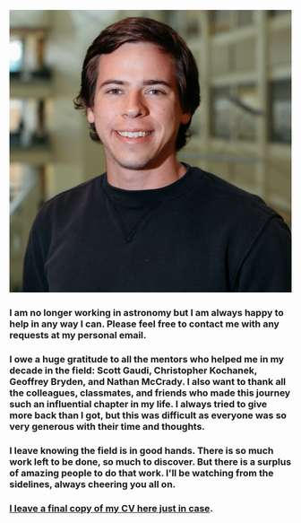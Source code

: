 ![Me](./assets/img/head_crop.jpeg)



### I am no longer working in astronomy but I am always happy to help in any way I can. Please feel free to contact me with any requests at my personal email. 

### I owe a huge gratitude to all the mentors who helped me in my decade in the field: Scott Gaudi, Christopher Kochanek, Geoffrey Bryden, and Nathan McCrady. I also want to thank all the colleagues, classmates, and friends who made this journey such an influential chapter in my life. I always tried to give more back than I got, but this was difficult as everyone was so very generous with their time and thoughts. 

### I leave knowing the field is in good hands. There is so much work left to be done, so much to discover. But there is a surplus of amazing people to do that work. I'll be watching from the sidelines, always cheering you all on. 

### [I leave a final copy of my CV here just in case](./assets/pdf/samson_johnson_cv.pdf). 

<!--
You can use the [editor on GitHub](https://github.com/samsonajohnson/samsonajohnson.github.io/edit/master/README.md) to maintain and preview the content for your website in Markdown files.

Whenever you commit to this repository, GitHub Pages will run [Jekyll](https://jekyllrb.com/) to rebuild the pages in your site, from the content in your Markdown files.

### Markdown

Markdown is a lightweight and easy-to-use syntax for styling your writing. It includes conventions for

```markdown
Syntax highlighted code block

# Header 1
## Header 2
### Header 3

- Bulleted
- List

1. Numbered
2. List

**Bold** and _Italic_ and `Code` text

[Link](url) and ![Image](src)
```

For more details see [GitHub Flavored Markdown](https://guides.github.com/features/mastering-markdown/).

### Jekyll Themes

Your Pages site will use the layout and styles from the Jekyll theme you have selected in your [repository settings](https://github.com/samsonajohnson/samsonajohnson.github.io/settings). The name of this theme is saved in the Jekyll `_config.yml` configuration file.

### Support or Contact

Having trouble with Pages? Check out our [documentation](https://help.github.com/categories/github-pages-basics/) or [contact support](https://github.com/contact) and we’ll help you sort it out.
-->
